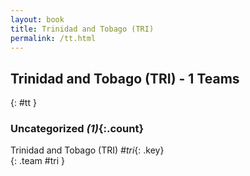 ```yaml
---
layout: book
title: Trinidad and Tobago (TRI)
permalink: /tt.html
---
```


## Trinidad and Tobago (TRI) - 1 Teams
{: #tt }









### Uncategorized _(1)_{:.count}

Trinidad and Tobago  (TRI)  _#tri_{: .key} <br>
{: .team #tri }


 
